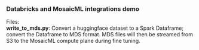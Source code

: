 ### Databricks and MosaicML integrations demo

Files:  
**write_to_mds.py**: Convert a huggingface dataset to a Spark Dataframe; convert the Dataframe to MDS format. MDS files will then be streamed from S3 to the MosaicML compute plane during fine tuning.